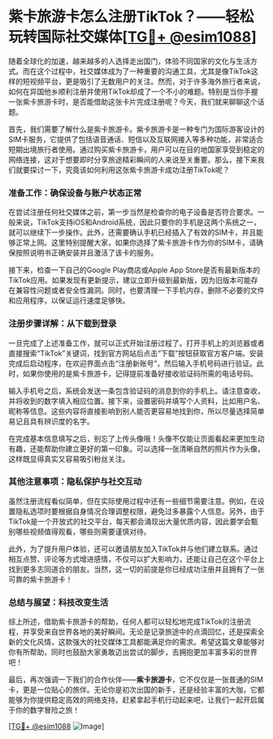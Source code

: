 # 紫卡旅游卡怎么注册TikTok？——轻松玩转国际社交媒体[[TG💪+ @esim1088](https://t.me/s/esim1088)]

随着全球化的加速，越来越多的人选择走出国门，体验不同国家的文化与生活方式。而在这个过程中，社交媒体成为了一种重要的沟通工具，尤其是像TikTok这样的短视频平台，更是吸引了无数用户的关注。然而，对于许多海外旅行者来说，如何在异国他乡顺利注册并使用TikTok却成了一个不小的难题。特别是当你手握一张紫卡旅游卡时，是否能借助这张卡片完成注册呢？今天，我们就来聊聊这个话题。

首先，我们需要了解什么是紫卡旅游卡。紫卡旅游卡是一种专门为国际游客设计的SIM卡服务，它提供了包括语音通话、短信以及互联网接入等多种功能，非常适合短期出境旅行者使用。通过购买紫卡旅游卡，用户可以在目的地国家享受到稳定的网络连接，这对于想要即时分享旅途精彩瞬间的人来说至关重要。那么，接下来我们就要探讨一下，究竟该如何利用这张紫卡旅游卡成功注册TikTok呢？

### 准备工作：确保设备与账户状态正常

在尝试注册任何社交媒体之前，第一步当然是检查你的电子设备是否符合要求。一般来说，TikTok支持iOS和Android系统，因此只要你的手机是这两个系统之一，就可以继续下一步操作。此外，还需要确认手机已经插入了有效的SIM卡，并且能够正常上网。这里特别提醒大家，如果你选择了紫卡旅游卡作为你的SIM卡，请确保按照说明书正确安装并且激活了该卡的服务。

接下来，检查一下自己的Google Play商店或Apple App Store是否有最新版本的TikTok应用。如果发现有更新提示，建议立即升级到最新版，因为旧版本可能存在兼容性问题或者安全性漏洞。同时，也要清理一下手机内存，删除不必要的文件和应用程序，以保证运行速度足够快。

### 注册步骤详解：从下载到登录

一旦完成了上述准备工作，就可以正式开始注册过程了。打开手机上的浏览器或者直接搜索“TikTok”关键词，找到官方网站后点击“下载”按钮获取官方客户端。安装完成后启动程序，在欢迎界面点击“注册新账号”，然后输入手机号码进行验证。此时，如果你使用的是紫卡旅游卡，记得提前准备好接收验证码所需的电话号码。

输入手机号之后，系统会发送一条包含验证码的消息到你的手机上。请注意查收，并将收到的数字填入相应位置。接下来，设置密码并填写个人资料，比如用户名、昵称等信息。这些内容将直接影响到别人能否更容易地找到你，所以尽量选择简单易记且具有辨识度的名字。

在完成基本信息填写之后，别忘了上传头像哦！头像不仅能让页面看起来更加生动有趣，还能帮助你建立更好的第一印象。可以选择一张清晰自然的照片作为头像，这样既显得真实又容易吸引粉丝关注。

### 其他注意事项：隐私保护与社交互动

虽然注册流程看似简单，但在实际使用过程中还有一些细节需要注意。例如，在设置隐私选项时要根据自身情况合理调整权限，避免过多暴露个人信息。另外，由于TikTok是一个开放式的社交平台，每天都会涌现出大量优质内容，因此要学会甄别哪些视频值得观看，哪些则需要谨慎对待。

此外，为了提升用户体验，还可以邀请朋友加入TikTok并与他们建立联系。通过相互点赞、评论等方式增进感情，不仅可以扩大影响力，还能让自己在这个平台上找到更多志同道合的朋友。当然，这一切的前提是你已经成功注册并且拥有了一张可靠的紫卡旅游卡！

### 总结与展望：科技改变生活

综上所述，借助紫卡旅游卡的帮助，任何人都可以轻松地完成TikTok的注册流程，并享受来自世界各地的美好瞬间。无论是记录旅途中的点滴回忆，还是探索全新的文化风情，这款强大的社交媒体工具都能满足你的需求。希望这篇文章能够对你有所帮助，同时也鼓励大家勇敢迈出尝试的脚步，去拥抱更加丰富多彩的世界吧！

最后，再次强调一下我们的合作伙伴——**紫卡旅游卡**，它不仅仅是一张普通的SIM卡，更是一位贴心的旅伴。无论你是初次出国的新手，还是经验丰富的大咖，它都能够为你提供稳定高效的网络支持。赶紧拿起手机行动起来吧，让我们一起开启属于你的数字冒险之旅！

[[TG💪+ @esim1088](https://t.me/s/esim1088) ![Image](https://i.postimg.cc/4NQfJmqS/Snipaste-2025-05-13-00-14-12.png)]
